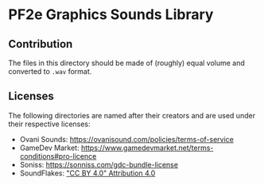 # PF2e Graphics Sounds Library

## Contribution

The files in this directory should be made of (roughly) equal volume and converted to `.wav` format.

## Licenses

The following directories are named after their creators and are used under their respective licenses:

- Ovani Sounds: <https://ovanisound.com/policies/terms-of-service>
- GameDev Market: <https://www.gamedevmarket.net/terms-conditions#pro-licence>
- Soniss: <https://sonniss.com/gdc-bundle-license>
- SoundFlakes: ["CC BY 4.0" Attribution 4.0](https://creativecommons.org/licenses/by/4.0/)
